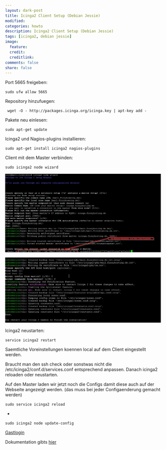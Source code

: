 ```yaml
---
layout: dark-post
title: Icinga2 Client Setup (Debian Jessie)
modified:
categories: howto
description: Icinga2 Client Setup (Debian Jessie)
tags: [icinga2, debian jessie]
image:
  feature:
  credit:
  creditlink:
comments: false
share: false
---
```


Port 5665 freigeben: 

    sudo ufw allow 5665

Repository hinzufuegen:

     wget -O - http://packages.icinga.org/icinga.key | apt-key add -   

Pakete neu einlesen:

    sudo apt-get update

Icinga2 und Nagios-plugins installieren: 

    sudo apt-get install icinga2 nagios-plugins

Client mit dem Master verbinden:

    sudo icinga2 node wizard
    
![icinga2wizard](/images/howto/icinga2client/1.jpg)  

![icinga2wizard-1](/images/howto/icinga2client/2.jpg)

Icinga2 neustarten:

    service icinga2 restart

Saemtliche Voreinstellungen koennen local auf dem Client eingestellt werden.

Braucht man den ssh check oder sonstwas nicht die /etc/icinga2/conf.d/services.conf  entsprechend anpassen.
Danach icinga2 reloaden oder neustarten.

Auf den Master laden wir jetzt noch die Configs damit diese auch auf der Webseite angezeigt werden. 
(das muss bei jeder Configaenderung gemacht werden) 

    sudo service icinga2 reload
    
- 

    sudo icinga2 node update-config 


[Gastlogin](/portfolio/icinga2-icingaweb2/)



Dokumentation gibts <a href="http://docs.icinga.org/icinga2/latest/doc/module/icinga2/chapter/getting-started" target="_blank">hier</a>

